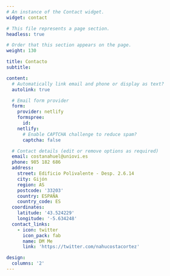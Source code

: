 ```yaml
---
# An instance of the Contact widget.
widget: contact

# This file represents a page section.
headless: true

# Order that this section appears on the page.
weight: 130

title: Contacto
subtitle:

content:
  # Automatically link email and phone or display as text?
  autolink: true

  # Email form provider
  form:
    provider: netlify
    formspree:
      id:
    netlify:
      # Enable CAPTCHA challenge to reduce spam?
      captcha: false

  # Contact details (edit or remove options as required)
  email: costanahuel@uniovi.es
  phone: 985 182 686
  address:
    street: Edificio Polivalente - Desp. 2.6.14
    city: Gijón
    region: AS
    postcode: '33203'
    country: ESPAÑA
    country_code: ES
  coordinates:
    latitude: '43.524229'
    longitude: '-5.634248'
  contact_links:
    - icon: twitter
      icon_pack: fab
      name: DM Me
      link: 'https://twitter.com/nahucostacortez'

design:
  columns: '2'
---
```

